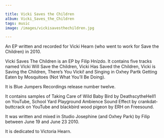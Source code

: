```yaml
---

title: Vicki Saves the Children
album: Vicki_Saves_the_Children
tags: music
image: /images/vickisavesthechildren.jpg

---
```


An EP written and recorded for Vicki Hearn (who went to work for Save the Children) in 2010.

Vicki Saves The Chil­dren is an EP by Filip Hnízdo. It con­tains five tracks named VIcki Will Save the Chil­dren, Vicki Has Saved the Chil­dren, Vicki is Sav­ing the Chil­dren, There’s You Vicki! and Singing in Ox­hey Partk Get­ting Eaten by Mos­qui­toes (Not What You’ll Be Do­ing).

It is Blue Jump­ers Re­cord­ings re­lease num­ber twelve.

It con­tains samples of Tak­ing Care of Wild Baby Bird by Death­scytheHell1 on You­Tube, School Yard Play­ground Am­bi­ence Sound Ef­fect by crank­dat­buttcrack on You­Tube and black­bird wood pi­geon by ERH on Free­sound.

It was writ­ten and mixed in Stu­dio Josephine (and Ox­hey Park) by Filip between June 19 and June 23 2010.

It is ded­ic­ated to Vic­toria Hearn.
